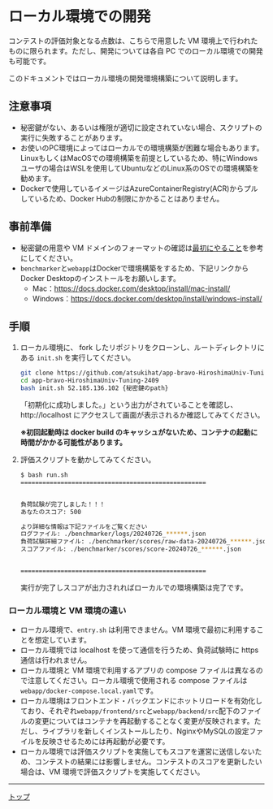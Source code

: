 # ローカル環境での開発

コンテストの評価対象となる点数は、こちらで用意した VM 環境上で行われたものに限られます。ただし、開発については各自 PC でのローカル環境での開発も可能です。

このドキュメントではローカル環境の開発環境構築について説明します。

## 注意事項

- 秘密鍵がない、あるいは権限が適切に設定されていない場合、スクリプトの実行に失敗することがあります。
- お使いのPC環境によってはローカルでの環境構築が困難な場合もあります。LinuxもしくはMacOSでの環境構築を前提としているため、特にWindowsユーザの場合はWSLを使用してUbuntuなどのLinux系のOSでの環境構築を勧めます。
- Dockerで使用しているイメージはAzureContainerRegistry(ACR)からプルしているため、Docker Hubの制限にかかることはありません。

## 事前準備

- 秘密鍵の用意や VM ドメインのフォーマットの確認は[最初にやること](./01_Start.md#手順ローカル)を参考にしてください。  
- ``benchmarker``と``webapp``はDockerで環境構築をするため、下記リンクからDocker Desktopのインストールをお願いします。
    - Mac：https://docs.docker.com/desktop/install/mac-install/
    - Windows：https://docs.docker.com/desktop/install/windows-install/

## 手順

1. ローカル環境に、 fork したリポジトリをクローンし、ルートディレクトリにある `init.sh` を実行してください。

    ```bash
    git clone https://github.com/atsukihat/app-bravo-HiroshimaUniv-Tuning-2409.git
    cd app-bravo-HiroshimaUniv-Tuning-2409
    bash init.sh 52.185.136.102 {秘密鍵のpath}
    ```

    「初期化に成功しました。」という出力がされていることを確認し、http://localhost にアクセスして画面が表示されるか確認してみてください。

    **※初回起動時は docker build のキャッシュがないため、コンテナの起動に時間がかかる可能性があります。**

1. 評価スクリプトを動かしてみてください。

    ```bash
    $ bash run.sh
    ===================================================


    負荷試験が完了しました！！！
    あなたのスコア: 500

    より詳細な情報は下記ファイルをご覧ください
    ログファイル: ./benchmarker/logs/20240726_******.json
    負荷試験詳細ファイル: ./benchmarker/scores/raw-data-20240726_******.json
    スコアファイル: ./benchmarker/scores/score-20240726_******.json


    ===================================================
    ```

    実行が完了しスコアが出力されればローカルでの環境構築は完了です。

### ローカル環境と VM 環境の違い

- ローカル環境で、`entry.sh` は利用できません。VM 環境で最初に利用することを想定しています。
- ローカル環境では localhost を使って通信を行うため、負荷試験時に https 通信は行われません。
- ローカル環境と VM 環境で利用するアプリの compose ファイルは異なるので注意してください。ローカル環境で使用される compose ファイルは`webapp/docker-compose.local.yaml`です。
- ローカル環境はフロントエンド・バックエンドにホットリロードを有効化しており、それぞれ`webapp/frontend/src`と`webapp/backend/src`配下のファイルの変更についてはコンテナを再起動することなく変更が反映されます。ただし、ライブラリを新しくインストールしたり、NginxやMySQLの設定ファイルを反映させるためには再起動が必要です。
- ローカル環境では評価スクリプトを実施してもスコアを運営に送信しないため、コンテストの結果には影響しません。コンテストのスコアを更新したい場合は、VM 環境で評価スクリプトを実施してください。

---

[トップ](../../README.md)
